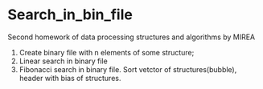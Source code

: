 # Search_in_bin_file
Second homework of data processing structures and algorithms by MIREA 

1) Create binary file with n elements of some structure;
2) Linear search in binary file
3) Fibonacci search in binary file. Sort vetctor of structures(bubble), header with bias of structures.